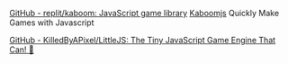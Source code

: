 
[GitHub - replit/kaboom: JavaScript game library](https://github.com/replit/kaboom)
[Kaboomjs](https://kaboomjs.com/)
Quickly Make Games with Javascript

[GitHub - KilledByAPixel/LittleJS: The Tiny JavaScript Game Engine That Can! 🚂](https://github.com/KilledByAPixel/LittleJS)
